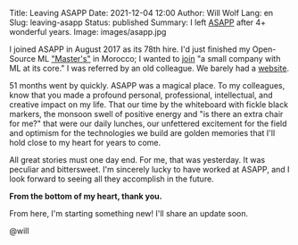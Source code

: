 Title: Leaving ASAPP
Date: 2021-12-04 12:00
Author: Will Wolf
Lang: en
Slug: leaving-asapp
Status: published
Summary: I left [ASAPP](https://www.asapp.com/) after 4+ wonderful years.
Image: images/asapp.jpg

I joined ASAPP in August 2017 as its 78th hire. I'd just finished my Open-Source ML ["Master's"]({filename}/life/my-open-source-machine-learning-masters-in-casablanca-morocco.md) in Morocco; I wanted to [join]({filename}/life/my-next-role.md) "a small company with ML at its core." I was referred by an old colleague. We barely had a [website](https://web.archive.org/web/20170825060205/https://www.asapp.com/).

51 months went by quickly. ASAPP was a magical place. To my colleagues, know that you made a profound personal, professional, intellectual, and creative impact on my life. That our time by the whiteboard with fickle black markers, the monsoon swell of positive energy and "is there an extra chair for me?" that were our daily lunches, our unfettered excitement for the field and optimism for the technologies we build are golden memories that I'll hold close to my heart for years to come.

All great stories must one day end. For me, that was yesterday. It was peculiar and bittersweet. I'm sincerely lucky to have worked at ASAPP, and I look forward to seeing all they accomplish in the future.

**From the bottom of my heart, thank you.**

From here, I'm starting something new! I'll share an update soon.

@will